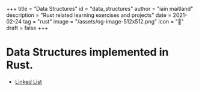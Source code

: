 +++
title = "Data Structures"
id = "data_structures"
author = "iain maitland"
description = "Rust related learning exercises and projects"
date = 2021-02-24
tag = "rust"
image = "/assets/og-image-512x512.png"
icon = "🧬"
draft = false
+++

# Data Structures implemented in Rust.

- [Linked List](/linked_list)

